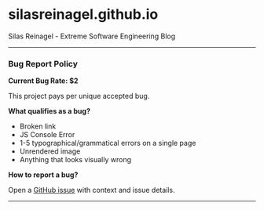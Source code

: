 # silasreinagel.github.io

Silas Reinagel - Extreme Software Engineering Blog

----

### Bug Report Policy

**Current Bug Rate: $2**

This project pays per unique accepted bug. 

**What qualifies as a bug?**
- Broken link
- JS Console Error
- 1-5 typographical/grammatical errors on a single page
- Unrendered image
- Anything that looks visually wrong

**How to report a bug?**

Open a [GitHub issue](https://github.com/silasreinagel/silasreinagel.github.io/issues) with context and issue details.

----
